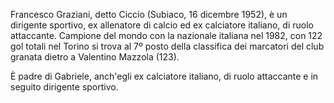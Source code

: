 Francesco Graziani, detto Ciccio (Subiaco, 16 dicembre 1952), è un dirigente sportivo, ex allenatore di calcio ed ex calciatore italiano, di ruolo attaccante. Campione del mondo con la nazionale italiana nel 1982, con 122 gol totali nel Torino si trova al 7º posto della classifica dei marcatori del club granata dietro a Valentino Mazzola (123).

È padre di Gabriele, anch'egli ex calciatore italiano, di ruolo attaccante e in seguito dirigente sportivo.
